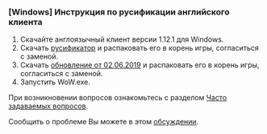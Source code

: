 ### [Windows] Инструкция по русификации английского клиента

1. Скачайте англоязычный клиент версии 1.12.1 для Windows.
2. Скачать [русификатор](https://drive.google.com/open?id=1oV5O-Ow0GTjXGHFbEjUSU81Rgm_Mq8Tk) и распаковать его в корень игры, согласиться с заменой.
3. Скачать [обновление от 02.06.2019](https://drive.google.com/open?id=16Eswt-UQRoIrvheM-aPIoo6vRUGscFfV) и распаковать его в корень игры, согласиться с заменой.
4. Запустить WoW.exe.

При возникновении вопросов ознакомьтесь с разделом [Часто задаваемых вопросов](frequently_asked_questions.html).

Сообщить о проблеме Вы можете в этом [обсуждении](https://vk.com/topic-113603759_33642921).